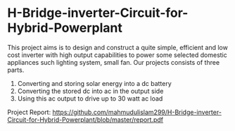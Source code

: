 # H-Bridge-inverter-Circuit-for-Hybrid-Powerplant
This project aims is to design and construct a quite simple, efficient and low cost inverter with
high output capabilities to power some selected domestic appliances such lighting system,
small fan.
Our projects consists of three parts.
1) Converting and storing solar energy into a dc battery
2) Converting the stored dc into ac in the output side
3) Using this ac output to drive up to 30 watt ac load

Project Report: https://github.com/mahmudulislam299/H-Bridge-inverter-Circuit-for-Hybrid-Powerplant/blob/master/report.pdf
